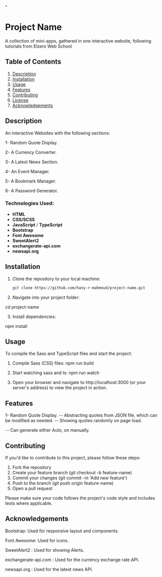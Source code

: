 "

# Project Name

A collection of mini-apps, gathered in one interactive website,
following tutorials from Elzero Web School

## Table of Contents

1. [Description](#description)
2. [Installation](#installation)
3. [Usage](#usage)
4. [Features](#features)
5. [Contributing](#contributing)
6. [License](#license)
7. [Acknowledgements](#acknowledgements)

## Description

An interactive Websites with the following sections:

1- Random Quote Display.

2- A Currency Converter.

3- A Latest News Section.

4- An Event Manager.

5- A Bookmark Manager.

6- A Password Generator.

### Technologies Used:

- **HTML**
- **CSS/SCSS**
- **JavaScript** / **TypeScript**
- **Bootstrap**
- **Font Awesome**
- **SweetAlert2**
- **exchangerate-api.com**
- **newsapi.org**

## Installation

1. Clone the repository to your local machine:

   ```bash
   git clone https://github.com/hany-r-mahmoud/project-name.git

   ```

2. Navigate into your project folder:

cd project-name

3. Install dependencies:

npm install

## Usage

To compile the Sass and TypeScript files and start the project:

1. Compile Sass (CSS) files:
   npm run build

2. Start watching sass and ts:
   npm run watch

3. Open your browser and navigate to http://localhost:3000 (or your server's address) to view the project in action.

## Features

1- Random Quote Display.
-- Abstracting quotes from JSON file, which can be modified as needed.
-- Showing quotes randomly on page load.

-- Can generate either Auto, on manually.

## Contributing

If you'd like to contribute to this project, please follow these steps:

1. Fork the repository
2. Create your feature branch (git checkout -b feature-name)
3. Commit your changes (git commit -m 'Add new feature')
4. Push to the branch (git push origin feature-name)
5. Open a pull request

Please make sure your code follows the project's code style and includes tests where applicable.

## Acknowledgements

Bootstrap: Used for responsive layout and components.

Font Awesome: Used for icons.

SweetAlert2 : Used for showing Alerts.

exchangerate-api.com : Used for the currency exchange rate API.

newsapi.org : Used for the latest news API.
